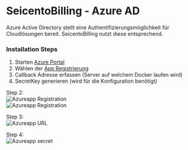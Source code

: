 # SeicentoBilling - Azure AD
Azure Active Directory stellt eine Authentifizierungsmöglichkeit für Cloudlösungen bereit. SeicentoBilling nutzt diese entsprechend.        


### Installation Steps
1. Starten [Azure Portal](https://portal.azure.com) 
3. Wählen der [App Registrierung](https://portal.azure.com/#blade/Microsoft_AAD_IAM/ActiveDirectoryMenuBlade/RegisteredAppsPreview)
4. Callback Adresse erfassen (Server auf welchem Docker laufen wird)
5. SecretKey generieren (wird für die Konfiguration benötigt)

Step 2:   
![Azureapp Registration](https://github.com/xware-gmbh/SeicentoBilling/blob/master/docs/images/azure_appreg_step1.PNG "Azureapp Registration")   
![Azureapp Registration](https://github.com/xware-gmbh/SeicentoBilling/blob/master/docs/images/azure_appreg_step2.PNG "Azureapp Registration")

Step 3:   
![Azureapp URL](https://github.com/xware-gmbh/SeicentoBilling/blob/master/docs/images/azure_appreg_step3.PNG "Azureapp URL")

Step 4:   
![Azureapp secret](https://github.com/xware-gmbh/SeicentoBilling/blob/master/docs/images/azure_appreg_step4.PNG "Azureapp secret")

